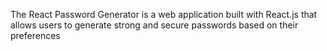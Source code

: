 The React Password Generator is a web application built with React.js that allows users to generate strong and secure passwords based on their preferences
